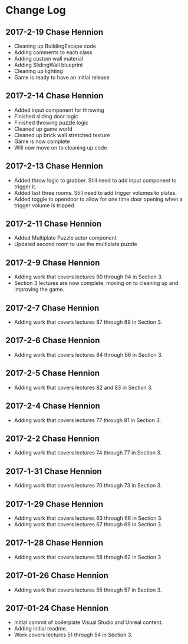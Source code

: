 # Change Log

## 2017-2-19 Chase Hennion

* Cleaning up BuildingEscape code
* Adding comments to each class
* Adding custom wall material
* Adding SlidingWall blueprint
* Cleaning up lighting
* Game is ready to have an initial release

## 2017-2-14 Chase Hennion

* Added input component for throwing
* Finished sliding door logic
* Finished throwing puzzle logic
* Cleaned up game world
* Cleaned up brick wall stretched texture
* Game is now complete
* Will now move on to cleaning up code

## 2017-2-13 Chase Hennion

* Added throw logic to grabber. Still need to add input component to trigger it.
* Added last three rooms. Still need to add trigger volumes to plates.
* Added toggle to opendoor to allow for one time door opening when a trigger volume is tripped.

## 2017-2-11 Chase Hennion

* Added Multiplate Puzzle actor component
* Updated second room to use the multiplate puzzle

## 2017-2-9 Chase Hennion

* Adding work that covers lectures 90 through 94 in Section 3.
* Section 3 lectures are now complete, moving on to cleaning up and improving the game.

## 2017-2-7 Chase Hennion

* Adding work that covers lectures 87 through 89 in Section 3.

## 2017-2-6 Chase Hennion

* Adding work that covers lectures 84 through 86 in Section 3.

## 2017-2-5 Chase Hennion

* Adding work that covers lectures 82 and 83 in Section 3.

## 2017-2-4 Chase Hennion

* Adding work that covers lectures 77 through 81 in Section 3.

## 2017-2-2 Chase Hennion

* Adding work that covers lectures 74 through 77 in Section 3.

## 2017-1-31 Chase Hennion

* Adding work that covers lectures 70 through 73 in Section 3.

## 2017-1-29 Chase Hennion

* Adding work that covers lectures 63 through 66 in Section 3.
* Adding work that covers lectures 67 through 69 in Section 3.

## 2017-1-28 Chase Hennion

* Adding work that covers lectures 58 through 62 in Section 3

## 2017-01-26 Chase Hennion

* Adding work that covers lectures 55 through 57 in Section 3.

## 2017-01-24 Chase Hennion

* Initial commit of boilerplate Visual Studio and Unreal content.
* Adding initial readme.
* Work covers lectures 51 through 54 in Section 3.
